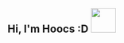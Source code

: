 <h2> Hi, I'm Hoocs :D <img src="https://media.giphy.com/media/ZcRPHTiIZ5zx8QZYJx/source.gif" width="50"></h2>
